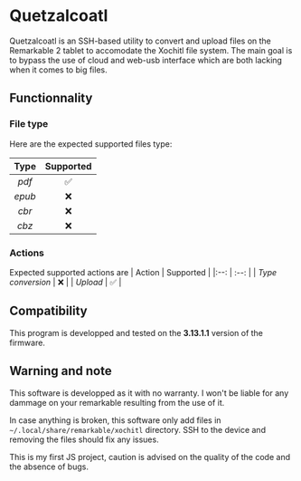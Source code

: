 # Quetzalcoatl

Quetzalcoatl is an SSH-based utility to convert and upload files on the Remarkable 2 tablet to accomodate the Xochitl file system.
The main goal is to bypass the use of cloud and web-usb interface which are both lacking when it comes to big files.

## Functionnality
### File type
Here are the expected supported files type:

| Type | Supported |
|:--: |:--: |
|  _pdf_ | ✅ |
| _epub_ | ❌ |
|  _cbr_ | ❌ |
|  _cbz_ | ❌ |

### Actions
Expected supported actions are
| Action | Supported |
|:--: | :--: |
| _Type conversion_ | ❌ |
| _Upload_ | ✅ |

## Compatibility
This program is developped and tested on the **3.13.1.1** version of the firmware.

## Warning and note
This software is developped as it with no warranty. I won't be liable for any dammage on your remarkable resulting from the use of it.

In case anything is broken, this software only add files in ```~/.local/share/remarkable/xochitl``` directory. SSH to the device and removing the files should fix any issues.

This is my first JS project, caution is advised on the quality of the code and the absence of bugs.
